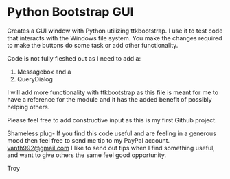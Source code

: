 # Python Bootstrap GUI
Creates a GUI window with Python utilizing ttkbootstrap. I use it to test code that interacts with the Windows file system.
You make the changes required to make the buttons do some task or add other functionality.

Code is not fully fleshed out as I need to add a:
1)  Messagebox and a
2)  QueryDialog

I will add more functionality with ttkbootstrap as this file is meant for me to have a reference for the module
and it has the added benefit of possibly helping others.

Please feel free to add constructive input as this is my first Github project.

Shameless plug-
If you find this code useful and are feeling in a generous mood then feel free to send me tip to my PayPal account.
vanth992@gmail.com
I like to send out tips when I find something useful, and want to give others the same feel good opportunity.
    
Troy
